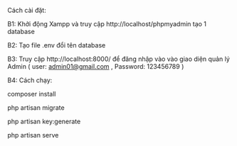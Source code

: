 Cách cài đặt:

B1: Khởi động Xampp và truy cập http://localhost/phpmyadmin tạo 1 database

B2: Tạo file .env đổi tên database 

B3: Truy cập http://localhost:8000/ để đăng nhập vào vào giao diện quản lý Admin ( user: admin01@gmail.com , Password: 123456789 )

B4: Cách chạy:

composer install

php artisan migrate

php artisan key:generate

php artisan serve
